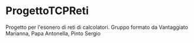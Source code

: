 # ProgettoTCPReti
Progetto per l'esonero di reti di calcolatori. Gruppo formato da Vantaggiato Marianna, Papa Antonella, Pinto Sergio
